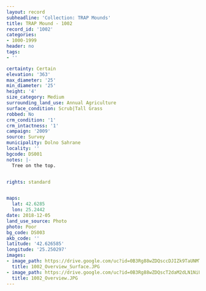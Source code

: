 ```yaml
---
layout: record
subheadline: 'Collection: TRAP Mounds'
title: TRAP Mound - 1002
record_id: '1002'
categories:
- 1000-1999
header: no
tags:
- ''

certainty: Certain
elevation: '363'
max_diameter: '25'
min_diameter: '25'
height: '4'
size_category: Medium
surrounding_land_use: Annual Agriculture
surface_condition: Scrub|Tall Grass
robbed: No
crm_condition: '1'
crm_intactness: '1'
campaign: '2009'
source: Survey
municipality: Dolno Sahrane
locality: ''
bgcode: DS001
notes: |-
  Tree on the top.


rights: standard


maps:
  lat: 42.6285
  lon: 25.2442
date: 2018-12-05
land_use_source: Photo
photo: Poor
bg_code: DS003
akb_code: ''
latitude: '42.626585'
longitude: '25.250297'
images:
- image_path: https://drive.google.com/uc?id=0B3Rg88wZDQsccDJIZk9TaUNMTFU
  title: 1002_Overview_Surface.JPG
- image_path: https://drive.google.com/uc?id=0B3Rg88wZDQscT2daM2dLN1NiUEE
  title: 1002_Overview.JPG
---
```

